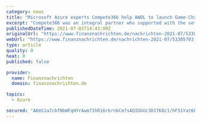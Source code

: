 ```yaml
---
category: news
title: "Microsoft Azure experts Compete366 help AWOL to launch Game-Changing Live Event Photography Service at AJ Bell 2021 World Triathlon Leeds"
excerpt: "Compete366 was an integral partner who supported with the set-up of the Microsoft Azure infrastructure platform to support the whole system. The new service from AWOL aims to address three key ..."
publishedDateTime: 2021-07-01T14:43:00Z
originalUrl: "https://www.finanznachrichten.de/nachrichten-2021-07/53305703-microsoft-azure-experts-compete366-help-awol-to-launch-game-changing-live-event-photography-service-at-aj-bell-2021-world-triathlon-leeds-399.htm"
webUrl: "https://www.finanznachrichten.de/nachrichten-2021-07/53305703-microsoft-azure-experts-compete366-help-awol-to-launch-game-changing-live-event-photography-service-at-aj-bell-2021-world-triathlon-leeds-399.htm"
type: article
quality: 0
heat: 0
published: false

provider:
  name: Finanznachrichten
  domain: finanznachrichten.de

topics:
  - Azure

secured: "AKmS1a7cbfNbWFqHYrAwm71hR16rbrnbCmfsAQIDGUc3D1TK8c1/hF51Yat6F8TFah2Tj014PO/952p73kgYRWip9UgByb6FkHx9sHpfvSAc2zLTjQxHiJMuS2PKv5Fz5F/H0pWfKDTUOai6oaQWk5G104l5T619YAzcQRD2x+gjPptrWk+cl8lwmQePWGO4MmC1ioCOiFQXB7FWvq2Zejk4NGQlOQ3nxNtRqwVISuInavx3oHMRWFhXxwmq0UsfZAf2mi4OU+/2XRfqsC6/esYwPAokfCRb6G+hAfBCZO3zyX08da0+BeyRj2x33/XZjC7+GkieP6H0uZHqaxHMwovoFAjTIqEYL7vt+Sg2/9E=;O2oY/px+ABYSxrOMJ3OUbw=="
---
```


